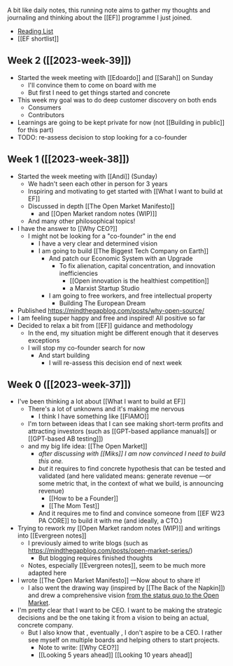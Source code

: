 A bit like daily notes, this running note aims to gather my thoughts and journaling and thinking about the [[EF]] programme I just joined.

- [Reading List](https://entrepreneurfirst.notion.site/Reading-List-e9bc6716ca14473fb280bd8433b7dea2)
- [[EF shortlist]]

## Week 2 ([[2023-week-39]])

- Started the week meeting with [[Edoardo]] and [[Sarah]] on Sunday
	- I'll convince them to come on board with me
	- But first I need to get things started and concrete
- This week my goal was to do deep customer discovery on both ends
	- Consumers
	- Contributors
- Learnings are going to be kept private for now (not [[Building in public]] for this part)
- TODO: re-assess decision to stop looking for a co-founder

## Week 1 ([[2023-week-38]])

- Started the week meeting with [[Andi]] (Sunday)
	- We hadn't seen each other in person for 3 years
	- Inspiring and motivating to get started with [[What I want to build at EF]]
	- Discussed in depth [[The Open Market Manifesto]]
		- and [[Open Market random notes (WIP)]]
	- And many other philosophical topics!
- I have the answer to [[Why CEO?]]
	- I might not be looking for a "co-founder" in the end
		- I have a very clear and determined vision
		- I am going to build [[The Biggest Tech Company on Earth]]
			- And patch our Economic System with an Upgrade
				- To fix alienation, capital concentration, and innovation inefficiencies
					- [[Open innovation is the healthiest competition]]
					- a Marxist Startup Studio
			- I am going to free workers, and free intellectual property
				- Building The European Dream
- Published https://mindthegapblog.com/posts/why-open-source/
- I am feeling super happy and free and inspired! All positive so far
- Decided to relax a bit from [[EF]] guidance and methodology
	- In the end, my situation might be different enough that it deserves exceptions
	- I will stop my co-founder search for now
		- And start building
			- I will re-assess this decision end of next week

## Week 0 ([[2023-week-37]])

- I've been thinking a lot about [[What I want to build at EF]]
	- There's a lot of unknowns and it's making me nervous
		- I think I have something like [[FIAMO]]
	- I'm torn between ideas that I can see making short-term profits and attracting investors (such as [[GPT-based appliance manuals]] or [[GPT-based AB testing]])
	- and my big life idea: [[The Open Market]]
		- _after discussing with [[Miks]] I am now convinced I need to build this one._
		- _but_ it requires to find concrete hypothesis that can be tested and validated (and here validated means: generate revenue —or some metric that, in the context of what we build, is announcing revenue)
			- [[How to be a Founder]]
			- [[The Mom Test]]
		- And it requires me to find and convince someone from [[EF W23 PA CORE]] to build it with me (and ideally, a CTO.)
- Trying to rework my [[Open Market random notes (WIP)]] and writings into [[Evergreen notes]]
	- I previously aimed to write blogs (such as https://mindthegapblog.com/posts/open-market-series/)
		- But blogging requires finished thoughts
	- Notes, especially [[Evergreen notes]], seem to be much more adapted here
- I wrote [[The Open Market Manifesto]] —Now about to share it!
	- I also went the drawing way (inspired by [[The Back of the Napkin]]) and drew a comprehensive vision [from the status quo to the Open Market](https://drive.google.com/file/d/1RTec72Niv_KrLNu12v-U8Q_a22dbKKJd/view?usp=sharing).
- I'm pretty clear that I want to be CEO. I want to be making the strategic decisions and be the one taking it from a vision to being an actual, concrete company.
	- But I also know that , eventually , I don't aspire to be a CEO. I rather see myself on multiple boards and helping others to start projects.
		- Note to write: [[Why CEO?]]
		- [[Looking 5 years ahead]] [[Looking 10 years ahead]]
